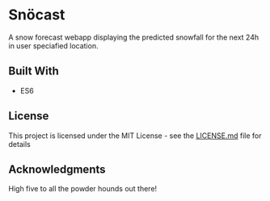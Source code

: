 # Snöcast

A snow forecast webapp displaying the predicted snowfall for the next 24h in user speciafied location.

## Built With

* ES6

## License

This project is licensed under the MIT License - see the [LICENSE.md](LICENSE.md) file for details

## Acknowledgments

High five to all the powder hounds out there!
